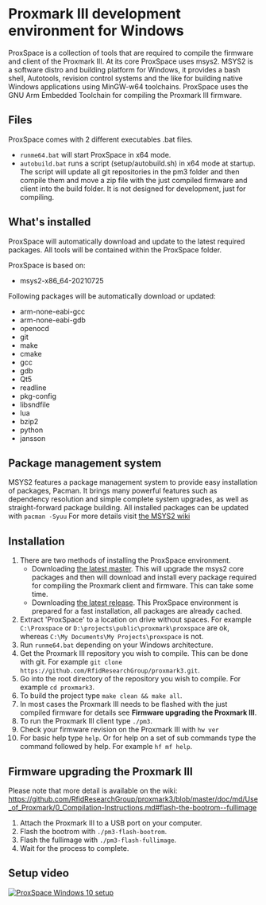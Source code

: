 # Proxmark III development environment for Windows
ProxSpace is a collection of tools that are required to compile the firmware and client of the Proxmark III. At its core ProxSpace uses msys2. MSYS2 is a software distro and building platform for Windows, it provides a bash shell, Autotools, revision control systems and the like for building native Windows applications using MinGW-w64 toolchains. ProxSpace uses the GNU Arm Embedded Toolchain for compiling the Proxmark III firmware.

## Files
ProxSpace comes with 2 different executables .bat files. 

 - `runme64.bat` will start ProxSpace in x64 mode.
 - `autobuild.bat` runs a script (setup/autobuild.sh) in x64 mode at startup. The script will update all git repositories in the pm3 folder and then compile them and move a zip file with the just compiled firmware and client into the build folder. It is not designed for development, just for compiling.

## What's installed
ProxSpace will automatically download and update to the latest required packages. All tools will be contained within the ProxSpace folder.

ProxSpace is based on:
 - msys2-x86_64-20210725
 
 Following packages will be automatically download or updated:
 - arm-none-eabi-gcc
 - arm-none-eabi-gdb
 - openocd
 - git
 - make
 - cmake
 - gcc
 - gdb
 - Qt5
 - readline
 - pkg-config
 - libsndfile
 - lua
 - bzip2
 - python
 - jansson

## Package management system
MSYS2 features a package management system to provide easy installation of packages, Pacman. It brings many powerful features such as dependency resolution and simple complete system upgrades, as well as straight-forward package building. All installed packages can be updated with `pacman -Syuu` For more details visit [the MSYS2 wiki](https://github.com/msys2/msys2/wiki)

## Installation
 1. There are two methods of installing the ProxSpace environment.
	* Downloading [the latest master](https://github.com/Gator96100/ProxSpace/archive/master.zip). This will upgrade the msys2 core packages and then will download and install every package required for compiling the Proxmark client and firmware. This can take some time.
	* Downloading [the latest release](https://github.com/Gator96100/ProxSpace/releases). This ProxSpace environment is prepared for a fast installation, all packages are already cached.
 2. Extract 'ProxSpace' to a location on drive without spaces. For example `C:\Proxspace` or `D:\projects\public\proxmark\proxspace` are ok, whereas `C:\My Documents\My Projects\proxspace` is not.
 3. Run `runme64.bat` depending on your Windows architecture.
 4. Get the Proxmark III repository you wish to compile. This can be done with git. For example `git clone https://github.com/RfidResearchGroup/proxmark3.git`.
 5. Go into the root directory of the repository you wish to compile. For example `cd proxmark3`.
 6. To build the project type `make clean && make all`. 
 7. In most cases the Proxmark III needs to be flashed with the just compiled firmware for details see **Firmware upgrading the Proxmark III**.
 8. To run the Proxmark III client type `./pm3`.
 9. Check your firmware revision on the Proxmark III with `hw ver`
 10. For basic help type `help`. Or for help on a set of sub commands type the command followed by help. For example `hf mf help`.
 
## Firmware upgrading the Proxmark III
Please note that more detail is available on the wiki: https://github.com/RfidResearchGroup/proxmark3/blob/master/doc/md/Use_of_Proxmark/0_Compilation-Instructions.md#flash-the-bootrom--fullimage
 1. Attach the Proxmark III to a USB port on your computer.
 2. Flash the bootrom with `./pm3-flash-bootrom`.
 3. Flash the fullimage with `./pm3-flash-fullimage`.
 4. Wait for the process to complete.
 
 ## Setup video
 [![ProxSpace Windows 10 setup](http://img.youtube.com/vi/-DLYp-yWmtQ/0.jpg)](http://www.youtube.com/watch?v=-DLYp-yWmtQ "ProxSpace Windows 10 setup")

